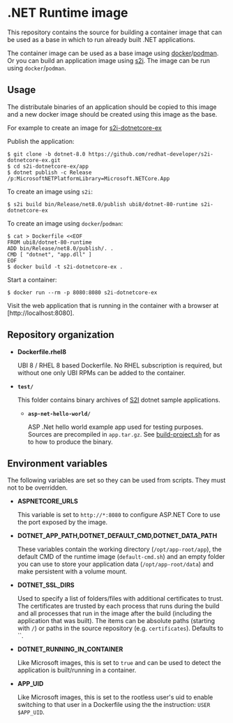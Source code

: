 .NET Runtime image
=================

This repository contains the source for building a container image that
can be used as a base in which to run already built .NET applications.

The container image can be used as a base image using [docker](http://docker.io)/[podman](https://podman.io/).
Or you can build an application image using [s2i](https://github.com/openshift/source-to-image/releases).
The image can be run using `docker`/`podman`.

Usage
---------------------
The distributale binaries of an application should be copied to this image and
a new docker image should be created using this image as the base.

For example to create an image for [s2i-dotnetcore-ex](https://github.com/redhat-developer/s2i-dotnetcore-ex)

Publish the application:
```
$ git clone -b dotnet-8.0 https://github.com/redhat-developer/s2i-dotnetcore-ex.git
$ cd s2i-dotnetcore-ex/app
$ dotnet publish -c Release /p:MicrosoftNETPlatformLibrary=Microsoft.NETCore.App
```

To create an image using `s2i`:
```
$ s2i build bin/Release/net8.0/publish ubi8/dotnet-80-runtime s2i-dotnetcore-ex
```

To create an image using `docker`/`podman`:
```
$ cat > Dockerfile <<EOF
FROM ubi8/dotnet-80-runtime
ADD bin/Release/net8.0/publish/. .
CMD [ "dotnet", "app.dll" ]
EOF
$ docker build -t s2i-dotnetcore-ex .
```

Start a container:
```
$ docker run --rm -p 8080:8080 s2i-dotnetcore-ex
```

Visit the web application that is running in the container with a browser at [http://localhost:8080].

Repository organization
------------------------

* **Dockerfile.rhel8**

  UBI 8 / RHEL 8 based Dockerfile. No RHEL subscription is required, but without
  one only UBI RPMs can be added to the container.

* **`test/`**

  This folder contains binary archives of [S2I](https://github.com/openshift/source-to-image)
  dotnet sample applications.

  * **`asp-net-hello-world/`**

    ASP .Net hello world example app used for testing purposes. Sources are precompiled in `app.tar.gz`.
    See [build-project.sh](test/aspnet-hello-world/build-project.sh) for as to how to produce
    the binary.

Environment variables
---------------------

The following variables are set so they can be used from scripts.
They must not to be overridden.

* **ASPNETCORE_URLS**

    This variable is set to `http://*:8080` to configure ASP.NET Core to use the
    port exposed by the image.

* **DOTNET_APP_PATH,DOTNET_DEFAULT_CMD,DOTNET_DATA_PATH**

    These variables contain the working directory (`/opt/app-root/app`), the default CMD of the runtime image (`default-cmd.sh`)
    and an empty folder you can use to store your application data (`/opt/app-root/data`) and make persistent with a volume mount.

* **DOTNET_SSL_DIRS**

    Used to specify a list of folders/files with additional certificates to trust. The certificates are trusted by each process that runs
    during the build and all processes that run in the image after the build (including the application that was built). The items
    can be absolute paths (starting with `/`) or paths in the source repository (e.g. `certificates`). Defaults to ``.

* **DOTNET_RUNNING_IN_CONTAINER**

    Like Microsoft images, this is set to `true` and can be used to detect the application is built/running in a container.

* **APP_UID**

    Like Microsoft images, this is set to the rootless user's uid to enable switching to that user
    in a Dockerfile using the the instruction: `USER $APP_UID`.
